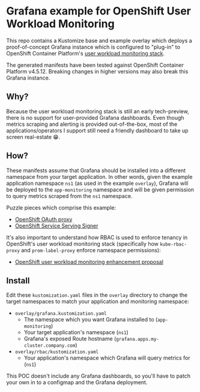 # Grafana example for OpenShift User Workload Monitoring

This repo contains a Kustomize base and example overlay which deploys a
proof-of-concept Grafana instance which is configured to "plug-in" to OpenShift
Container Platform's [user workload monitoring stack][user-workload-monitoring].

The generated manifests have been tested against OpenShift Container Platform
v4.5.12. Breaking changes in higher versions may also break this Grafana
instance.

## Why?

Because the user workload monitoring stack is still an early tech-preview, there
is no support for user-provided Grafana dashboards. Even though metrics scraping
and alerting is provided out-of-the-box, most of the applications/operators I
support still need a friendly dashboard to take up screen real-estate :grin:.

## How?

These manifests assume that Grafana should be installed into a different
namespace from your target application. In other words, given the example
application namespace `ns1` (as used in the example `overlay`), Grafana will be
deployed to the `app-monitoring` namespace and will be given permission to query
metrics scraped from the `ns1` namespace.

Puzzle pieces which comprise this example:
- [OpenShift OAuth proxy][oauth-proxy]
- [OpenShift Service Serving Signer][service-signer]

It's also important to understand how RBAC is used to enforce tenancy in
OpenShift's user workload monitoring stack (specifically how `kube-rbac-proxy`
and `prom-label-proxy` enforce namespace permissions):
- [OpenShift user workload monitoring enhancement proposal][uwm-proposal]

## Install

Edit these `kustomization.yaml` files in the `overlay` directory to change the
target namespaces to match your application and monitoring namespace:
- `overlay/grafana.kustomization.yaml`
  - The namespace which you want Grafana installed to (`app-monitoring`)
  - Your target application's namespace (`ns1`)
  - Grafana's exposed Route hostname (`grafana.apps.my-cluster.company.com`)
- `overlay/rbac/kustomization.yaml`
  - Your application's namespace which Grafana will query metrics for (`ns1`)

This POC doesn't include any Grafana dashboards, so you'll have to patch your
own in to a configmap and the Grafana deployment.


[user-workload-monitoring]:https://docs.openshift.com/container-platform/4.5/monitoring/monitoring-your-own-services.html
[oauth-proxy]:https://github.com/openshift/oauth-proxy
[service-signer]:https://docs.openshift.com/container-platform/4.5/security/certificates/service-serving-certificate.html
[uwm-proposal]:https://github.com/openshift/enhancements/blob/master/enhancements/monitoring/user-workload-monitoring.md